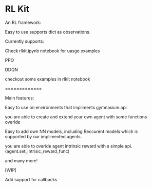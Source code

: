 # RL Kit

An RL framework:

Easy to use supports dict as observations.

Currently supports:

Check rlkit.ipynb notebook for uasge examples

PPO

DDQN

checkout some examples in rlkit notebook

=============

Main features:

Easy to use on environments that impliments gymnasium api

you are able to create and extend your own agent with some functions overide

Easy to add own NN models, including Reccurent models which is supported by our implimented agents.

you are able to overide agent intrinsic reward with a simple api. (agent.set_intrisic_reward_func)

and many more!

[WIP]

Add support for callbacks
